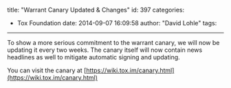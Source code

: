 title: "Warrant Canary Updated & Changes"
id: 397
categories:
  - Tox Foundation
date: 2014-09-07 16:09:58
author: "David Lohle"
tags:
---

To show a more serious commitment to the warrant canary, we will now be updating it every two weeks. The canary itself will now contain news headlines as well to mitigate automatic signing and updating.

You can visit the canary at [https://wiki.tox.im/canary.html](https://wiki.tox.im/canary.html)

&nbsp;